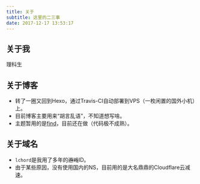 ```yaml
---
title: 关于
subtitle: 这里的二三事
date: 2017-12-17 13:53:17
---
```


## 关于我
理科生

## 关于博客
- 转了一圈又回到Hexo，通过Travis-CI自动部署到VPS（一枚闲置的国外小机）上。
- 目前博客主要用来“胡言乱语”，不知道想写啥。
- 主题暂用的是[find](https://github.com/lchord/find)，目前还在做（代码极不成熟）。

## 关于域名
- `lchord`是我用了多年的<del>游戏</del>ID。
- 由于某些原因，没有使用国内的NS，目前用的是大名鼎鼎的Cloudflare云减速。

